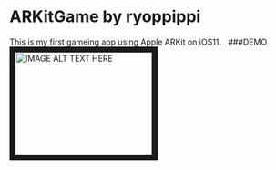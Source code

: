 # ARKitGame by ryoppippi

This is my first gameing app using Apple ARKit on iOS11.
  
###DEMO
<a href="http://www.youtube.com/watch?feature=player_embedded&v=gbb_hiHZMYg
" target="_blank"><img src="http://img.youtube.com/vi/gbb_hiHZMYg/0.jpg" 
alt="IMAGE ALT TEXT HERE" width="240" height="180" border="10" /></a>

